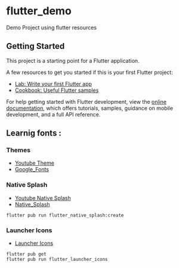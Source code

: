 # flutter_demo

Demo Project using flutter resources

## Getting Started

This project is a starting point for a Flutter application.

A few resources to get you started if this is your first Flutter project:


- [Lab: Write your first Flutter app](https://docs.flutter.dev/get-started/codelab)
- [Cookbook: Useful Flutter samples](https://docs.flutter.dev/cookbook)

For help getting started with Flutter development, view the
[online documentation](https://docs.flutter.dev/), which offers tutorials,
samples, guidance on mobile development, and a full API reference.

## Learnig fonts : 

### Themes
- [Youtube Theme](https://youtu.be/Q9FosAdX2U4)
- [Google_Fonts](https://pub.dev/packages/google_fonts)

### Native Splash 
- [Youtube Native Splash](https://youtu.be/4Aawfl6yOg4)
- [Native_Splash](https://pub.dev/packages/flutter_native_splash)
```
flutter pub run flutter_native_splash:create
```

### Launcher Icons
- [Launcher Icons](https://pub.dev/packages/flutter_launcher_icons)
```
flutter pub get
flutter pub run flutter_launcher_icons
```
